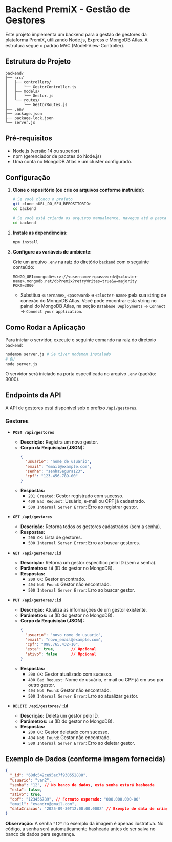 # Backend PremiX - Gestão de Gestores

Este projeto implementa um backend para a gestão de gestores da plataforma PremiX, utilizando Node.js, Express e MongoDB Atlas. A estrutura segue o padrão MVC (Model-View-Controller).

## Estrutura do Projeto

```
backend/
├── src/
│   ├── controllers/
│   │   └── GestorController.js
│   ├── models/
│   │   └── Gestor.js
│   └── routes/
│       └── GestorRoutes.js
├── .env
├── package.json
├── package-lock.json
└── server.js
```

## Pré-requisitos

- Node.js (versão 14 ou superior)
- npm (gerenciador de pacotes do Node.js)
- Uma conta no MongoDB Atlas e um cluster configurado.

## Configuração

1.  **Clone o repositório (ou crie os arquivos conforme instruído):**

    ```bash
    # Se você clonou o projeto
    git clone <URL_DO_SEU_REPOSITORIO>
    cd backend
    ```

    ```bash
    # Se você está criando os arquivos manualmente, navegue até a pasta `backend`
    cd backend
    ```

2.  **Instale as dependências:**

    ```bash
    npm install
    ```

3.  **Configure as variáveis de ambiente:**

    Crie um arquivo `.env` na raiz do diretório `backend` com o seguinte conteúdo:

    ```
    MONGO_URI=mongodb+srv://<username>:<password>@<cluster-name>.mongodb.net/dbPremix?retryWrites=true&w=majority
    PORT=3000
    ```

    -   Substitua `<username>`, `<password>` e `<cluster-name>` pela sua string de conexão do MongoDB Atlas. Você pode encontrar esta string no painel do MongoDB Atlas, na seção `Database Deployments` -> `Connect` -> `Connect your application`.

## Como Rodar a Aplicação

Para iniciar o servidor, execute o seguinte comando na raiz do diretório `backend`:

```bash
nodemon server.js # Se tiver nodemon instalado
# OU
node server.js
```

O servidor será iniciado na porta especificada no arquivo `.env` (padrão: 3000).

## Endpoints da API

A API de gestores está disponível sob o prefixo `/api/gestores`.

### Gestores

-   **`POST /api/gestores`**
    -   **Descrição:** Registra um novo gestor.
    -   **Corpo da Requisição (JSON):**
        ```json
        {
          "usuario": "nome_de_usuario",
          "email": "email@example.com",
          "senha": "senhaSegura123",
          "cpf": "123.456.789-00"
        }
        ```
    -   **Respostas:**
        -   `201 Created`: Gestor registrado com sucesso.
        -   `400 Bad Request`: Usuário, e-mail ou CPF já cadastrado.
        -   `500 Internal Server Error`: Erro ao registrar gestor.

-   **`GET /api/gestores`**
    -   **Descrição:** Retorna todos os gestores cadastrados (sem a senha).
    -   **Respostas:**
        -   `200 OK`: Lista de gestores.
        -   `500 Internal Server Error`: Erro ao buscar gestores.

-   **`GET /api/gestores/:id`**
    -   **Descrição:** Retorna um gestor específico pelo ID (sem a senha).
    -   **Parâmetros:** `id` (ID do gestor no MongoDB).
    -   **Respostas:**
        -   `200 OK`: Gestor encontrado.
        -   `404 Not Found`: Gestor não encontrado.
        -   `500 Internal Server Error`: Erro ao buscar gestor.

-   **`PUT /api/gestores/:id`**
    -   **Descrição:** Atualiza as informações de um gestor existente.
    -   **Parâmetros:** `id` (ID do gestor no MongoDB).
    -   **Corpo da Requisição (JSON):**
        ```json
        {
          "usuario": "novo_nome_de_usuario",
          "email": "novo_email@example.com",
          "cpf": "098.765.432-10",
          "esta": true,       // Opcional
          "ativo": false      // Opcional
        }
        ```
    -   **Respostas:**
        -   `200 OK`: Gestor atualizado com sucesso.
        -   `400 Bad Request`: Nome de usuário, e-mail ou CPF já em uso por outro gestor.
        -   `404 Not Found`: Gestor não encontrado.
        -   `500 Internal Server Error`: Erro ao atualizar gestor.

-   **`DELETE /api/gestores/:id`**
    -   **Descrição:** Deleta um gestor pelo ID.
    -   **Parâmetros:** `id` (ID do gestor no MongoDB).
    -   **Respostas:**
        -   `200 OK`: Gestor deletado com sucesso.
        -   `404 Not Found`: Gestor não encontrado.
        -   `500 Internal Server Error`: Erro ao deletar gestor.

## Exemplo de Dados (conforme imagem fornecida)

```json
{
  "_id": "68dc542ce95ac7f930552888",
  "usuario": "van2",
  "senha": "12", // No banco de dados, esta senha estará hasheada
  "esta": false,
  "ativo": true,
  "cpf": "123456789", // Formato esperado: "000.000.000-00"
  "email": "evandro@gmail.com",
  "dataCriacao": "2025-09-30T12:00:00.000Z" // Exemplo de data de criação
}
```

**Observação:** A senha `"12"` no exemplo da imagem é apenas ilustrativa. No código, a senha será automaticamente hasheada antes de ser salva no banco de dados para segurança.
